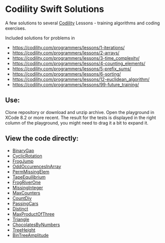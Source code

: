 # Codility Swift Solutions
A few solutions to several [Codility](https://codility.com) Lessons - training algorithms and coding exercises. 

Included solutions for problems in 

* https://codility.com/programmers/lessons/1-iterations/
* https://codility.com/programmers/lessons/2-arrays/
* https://codility.com/programmers/lessons/3-time_complexity/
* https://codility.com/programmers/lessons/4-counting_elements/
* https://codility.com/programmers/lessons/5-prefix_sums/
* https://codility.com/programmers/lessons/6-sorting/
* https://codility.com/programmers/lessons/12-euclidean_algorithm/
* https://codility.com/programmers/lessons/99-future_training/

## Use: 
Clone repository or download and unzip archive. Open the playground in XCode 8.2 or more recent. The result for the tests is displayed in the right column of the playground, you might need to drag it a bit to expand it.

## View the code directly:

* [BinaryGap](https://github.com/noobywalker/codility-swift-solutions-by-me/blob/master/codility-solutions.playground/Sources/BinaryGap.swift)
* [CyclicRotation](#)
* [FrogJump](#)
* [OddOccurencesInArray](#)
* [PermMissingElem](#)
* [TapeEquilibrium](#)
* [FrogRiverOne](#)
* [MissingInteger](#)
* [MaxCounters](#)
* [CountDiv](#)
* [PassingCars](#)
* [Distinct](#)
* [MaxProductOfThree](#)
* [Triangle](#)
* [ChocolatesByNumbers](#)
* [TreeHeight](#)
* [BinTreeAmplitude](#)
